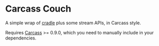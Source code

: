 # Carcass Couch

A simple wrap of [cradle](https://github.com/flatiron/cradle) plus some stream APIs, in Carcass style.

Requires [Carcass](https://github.com/devo-ps/carcass) >= 0.9.0, which you need to manually include in your dependencies.

